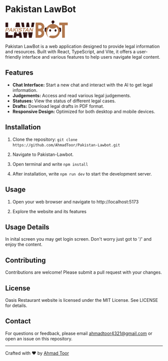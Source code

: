 # Pakistan LawBot


<img src="public/logo.png" alt="Pakistan LawBot" width="200"/>


Pakistan LawBot is a web application designed to provide legal information and resources. Built with React, TypeScript, and Vite, it offers a user-friendly interface and various features to help users navigate legal content.

## Features

- **Chat Interface:** Start a new chat and interact with the AI to get legal information.
- **Judgements:** Access and read various legal judgements.
- **Statuses:** View the status of different legal cases.
- **Drafts:** Download legal drafts in PDF format.
- **Responsive Design:** Optimized for both desktop and mobile devices.

## Installation

1.  Clone the repository: ``git clone
    https://github.com/AhmadToor/Pakistan-Lawbot.git``

2.  Navigate to Pakistan-Lawbot.

3.  Open terminal and write ``npm install``

4.  After installation, write ``npm run dev`` to start the development server.

## Usage

1.  Open your web browser and navigate to http://localhost:5173

2.  Explore the website and its features

## Usage Details

In inital screen you may get login screen. Don't worry just got to '/' and enjoy the content.

## Contributing

Contributions are welcome! Please submit a pull request with your
changes.

## License

Oasis Restaurant website is licensed under the MIT License. See LICENSE
for details.

## Contact

For questions or feedback, please email <ahmadtoor4321@gmail.com> or open
an issue on this repository.

---

Crafted with ❤️ by [Ahmad Toor](https://github.com/AhmadToor)
